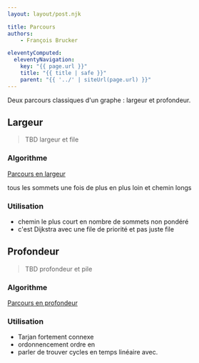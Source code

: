 ```yaml
---
layout: layout/post.njk

title: Parcours
authors: 
    - François Brucker

eleventyComputed:
  eleventyNavigation:
    key: "{{ page.url }}"
    title: "{{ title | safe }}"
    parent: "{{ '../' | siteUrl(page.url) }}"
---
```


Deux parcours classiques d'un graphe : largeur et profondeur.

## Largeur

> TBD largeur et file

### Algorithme

[Parcours en largeur](https://fr.wikipedia.org/wiki/Algorithme_de_parcours_en_largeur)

tous les sommets une fois de plus en plus loin et chemin longs

### Utilisation

- chemin le plus court en nombre de sommets non pondéré
- c'est Dijkstra avec une file de priorité et pas juste file

## Profondeur

> TBD profondeur et pile

### Algorithme

[Parcours en profondeur](https://fr.wikipedia.org/wiki/Algorithme_de_parcours_en_profondeur)

### Utilisation

- Tarjan fortement connexe
- ordonnencement ordre en 
- parler de trouver cycles en temps linéaire avec.